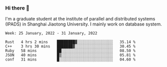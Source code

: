 ### Hi there 👋

I'm a graduate student at the institute of parallel and distributed systems (IPADS) in Shanghai Jiaotong University. I mainly work on database system.

<!--START_SECTION:waka-->
```text
Week: 25 January, 2022 - 31 January, 2022

Rust   4 hrs 2 mins    ████████▓░░░░░░░░░░░░░░░░   35.14 % 
C++    3 hrs 30 mins   ███████▓░░░░░░░░░░░░░░░░░   30.45 % 
Ruby   58 mins         ██░░░░░░░░░░░░░░░░░░░░░░░   08.50 % 
JSON   40 mins         █▒░░░░░░░░░░░░░░░░░░░░░░░   05.81 % 
conf   31 mins         █░░░░░░░░░░░░░░░░░░░░░░░░   04.60 % 
```
<!--END_SECTION:waka-->

<!--
**yqmmm/yqmmm** is a ✨ _special_ ✨ repository because its `README.md` (this file) appears on your GitHub profile.

Here are some ideas to get you started:

- 🔭 I’m currently working on ...
- 🌱 I’m currently learning ...
- 👯 I’m looking to collaborate on ...
- 🤔 I’m looking for help with ...
- 💬 Ask me about ...
- 📫 How to reach me: ...
- 😄 Pronouns: ...
- ⚡ Fun fact: ...
-->
